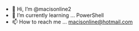 - 👋 Hi, I’m @macisonline2
- 🌱 I’m currently learning ... PowerShell
- 📫 How to reach me ... macisonline@hotmail.com

<!---
macisonline2/macisonline2 is a ✨ special ✨ repository because its `README.md` (this file) appears on your GitHub profile.
You can click the Preview link to take a look at your changes.
--->
